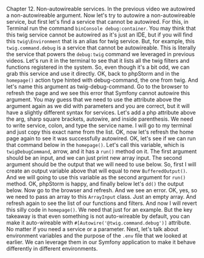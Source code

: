 Chapter 12. Non-autowireable services. In the previous video we autowired a non-autowireable argument. Now let's try to autowire a non-autowireable service, but first let's find a service that cannot be autowired. For this, in Terminal run the command `binConsole debug:container`. You may think that this twig service cannot be autowired as it's just an IDE, but if you will find this `twig\Environment` that is an alias for twig service. But, for example, this `twig.command.debug` is a service that cannot be autowireable. This is literally the service that powers the `debug:twig` command we leveraged in previous videos. Let's run it in the terminal to see that it lists all the twig filters and functions registered in the system. So, even though it's a bit odd, we can grab this service and use it directly. OK, back to phpStorm and in the `homepage()` action type hinted with debug-command, the one from twig. And let's name this argument as twig-debug-command. Go to the browser to refresh the page and we see this error that Symfony cannot autowire this argument. You may guess that we need to use the attribute above the argument again as we did with parameters and you are correct, but it will have a slightly different syntax for services. Let's add a php attribute above the arg, sharp square brackets, autowire, and inside parenthesis. We need to write service, colon, and type the service name. I will go to my terminal and just copy this exact name from the list. OK, now let's refresh the home page again to see it was successfully autowired. OK, let's see if we can run that command below in the `homepage()`. Let's call this variable, which is `twigDebugCommand`, arrow, and it has a `run()` method on it. The first argument should be an input, and we can just print new array input. The second argument should be the output that we will need to use below. So, first I will create an output variable above that will equal to new `BufferedOutput()`. And we will going to use this variable as the second argument for `run()` method. OK, phpStorm is happy, and finally below let's `dd()` the output below. Now go to the browser and refresh. And we see an error. OK, yes, so we need to pass an array to this `ArrayInput` class. Just an empty array. And refresh again to see the list of our functions and filters. And now I will revert this silly code in `homepage()`. We need that just for an example. But the key takeaway is that even something is not auto-wireable by default, you can make it auto-wireable with `#[Autowire('@twig.command.debug')]` attribute. No matter if you need a service or a parameter. Next, let's talk about environment variables and the purpose of the `.env` file that we looked at earlier. We can leverage them in our Symfony application to make it behave differently in different environments.